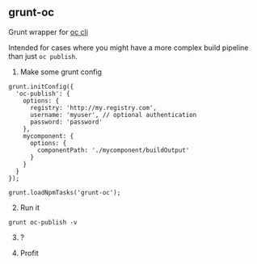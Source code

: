 grunt-oc
---

Grunt wrapper for [oc cli](https://github.com/opentable/oc)

Intended for cases where you might have a more complex build pipeline than just `oc publish`.

1) Make some grunt config

```
grunt.initConfig({
  'oc-publish': {
    options: {
      registry: 'http://my.registry.com',
      username: 'myuser', // optional authentication
      password: 'password'
    },
    mycomponent: {
      options: {
        componentPath: './mycomponent/buildOutput'
      }
    }
  }
});

grunt.loadNpmTasks('grunt-oc');
```

2) Run it

```
grunt oc-publish -v
```

3) ?

4) Profit
